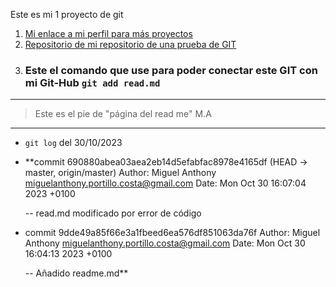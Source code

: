 Este es mi 1 proyecto de git
1. [Mi enlace a mi perfil para más proyectos](https://github.com/MiguelAnthony0)
2. [Repositorio de mi repositorio de una prueba de GIT](https://github.com/MiguelAnthony0/GIT-CURSO-IAW)
3. ### Este el comando que use para poder conectar este GIT con mi Git-Hub `git add read.md`
---
>Este es el pie de "página del read me"
M.A
---
- `git log` del 30/10/2023
- **commit 690880abea03aea2eb14d5efabfac8978e4165df (HEAD -> master, origin/master)
Author: Miguel Anthony <miguelanthony.portillo.costa@gmail.com>
Date:   Mon Oct 30 16:07:04 2023 +0100

    -- read.md modificado por error de código

- commit 9dde49a85f66e3a1fbeed6ea576df851063da76f
Author: Miguel Anthony <miguelanthony.portillo.costa@gmail.com>
Date:   Mon Oct 30 16:04:13 2023 +0100

    -- Añadido readme.md**
